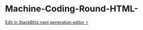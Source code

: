 # Machine-Coding-Round-HTML-

[Edit in StackBlitz next generation editor ⚡️](https://stackblitz.com/~/github.com/sanjayxzz/Machine-Coding-Round-HTML-)